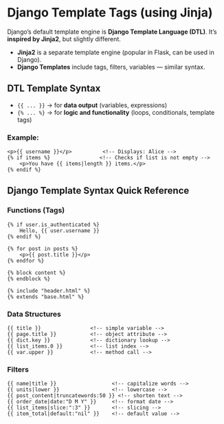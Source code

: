 # Django Template Tags (using Jinja)

Django’s default template engine is **Django Template Language (DTL)**.
It’s **inspired by Jinja2**, but slightly different.

* **Jinja2** is a separate template engine (popular in Flask, can be used in Django).
* **Django Templates** include tags, filters, variables — similar syntax.

## DTL Template Syntax

* `{{ ... }}` → for **data output** (variables, expressions)
* `{% ... %}` → for **logic and functionality** (loops, conditionals, template tags)

### Example:

```django
<p>{{ username }}</p>          <!-- Displays: Alice -->
{% if items %}                <!-- Checks if list is not empty -->
    <p>You have {{ items|length }} items.</p>
{% endif %}
```

## Django Template Syntax Quick Reference

### Functions (Tags)

```django
{% if user.is_authenticated %}
    Hello, {{ user.username }}
{% endif %}

{% for post in posts %}
    <p>{{ post.title }}</p>
{% endfor %}

{% block content %}
{% endblock %}

{% include "header.html" %}
{% extends "base.html" %}
```

### Data Structures

```django
{{ title }}                <!-- simple variable -->
{{ page.title }}           <!-- object attribute -->
{{ dict.key }}             <!-- dictionary lookup -->
{{ list_items.0 }}         <!-- list index -->
{{ var.upper }}            <!-- method call -->
```

### Filters

```django
{{ name|title }}                  <!-- capitalize words -->
{{ units|lower }}                 <!-- lowercase -->
{{ post_content|truncatewords:50 }} <!-- shorten text -->
{{ order_date|date:"D M Y" }}     <!-- format date -->
{{ list_items|slice:":3" }}       <!-- slicing -->
{{ item_total|default:"nil" }}    <!-- default value -->
```